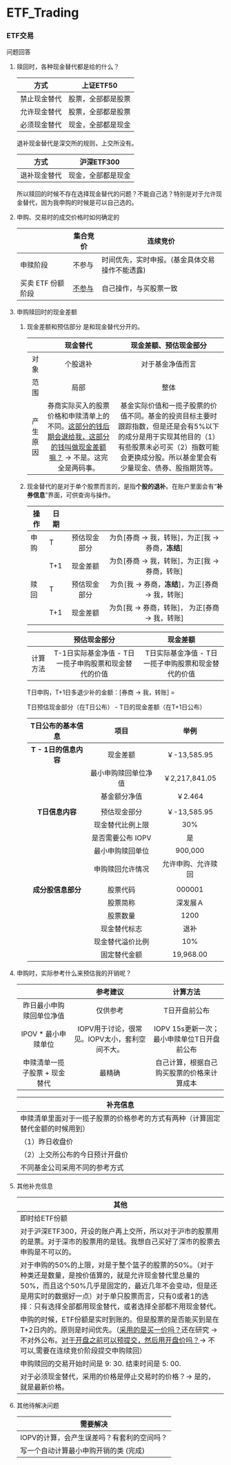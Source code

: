# ETF_Trading
### ETF交易

问题回答

1. 赎回时，各种现金替代都是给的什么？

   |     方式     |     上证ETF50      |
   | :----------: | :----------------: |
   | 禁止现金替代 | 股票，全部都是股票 |
   | 允许现金替代 | 股票，全部都是股票 |
   | 必须现金替代 | 现金，全部都是现金 |

   退补现金替代是深交所的规则，上交所没有。

   |     方式     |     沪深ETF300     |
   | :----------: | :----------------: |
   | 退补现金替代 | 现金，全部都是现金 |

   所以赎回的时候不存在选择现金替代的问题？不能自己选？特别是对于允许现金替代，因为我申购的时候是可以自己选的。

2. 申购、交易时的成交价格时如何确定的

   |                   | 集合竞价      | 连续竞价                                       |
   | ----------------- | ------------- | ---------------------------------------------- |
   | 申赎阶段          | 不参与        | 时间优先，实时申报。(基金具体交易操作不能透露) |
   | 买卖 ETF 份额阶段 | <u>不参与</u> | 自己操作，与买股票一致                         |

3. 申购赎回时的现金差额

   1. 现金差额和预估部分 是和现金替代分开的。

      |          |                           现金替代                           |                    现金差额、预估现金部分                    |
      | :------: | :----------------------------------------------------------: | :----------------------------------------------------------: |
      |   对象   |                           个股退补                           |                       对于基金净值而言                       |
      |   范围   |                             局部                             |                             整体                             |
      | 产生原因 | 券商实际买入的股票价格和申赎清单上的不同。<u>这部分的钱后期会退给我，这部分的钱叫做现金差额嘛？</u> -> 不是。这完全是两码事。 | 基金实际价值和一揽子股票的价值不同。基金的投资目标主要时跟踪指数，但是还是会有5%以下的成分是用于实现其他目的（1）有些股票未必可买（2）指数可能会更换成分股。所以基金里会有少量现金、债券、股指期货等。 |

   2. 现金替代的是对于单个股票而言的，是指**个股的退补**。在账户里面会有“**补券信息**”界面，可供查询与操作。

      | 操作 | 日期 |              |                                                    |
      | ---- | ---- | :----------: | :------------------------------------------------: |
      | 申购 | T    | 预估现金部分 | 为负[券商 -> 我，转账]，为正[我 -> 券商，**冻结**] |
      |      | T+1  |   现金差额   |   为负[券商 -> 我，转账]，为正[我 -> 券商，转账]   |
      | 赎回 | T    | 预估现金部分 | 为负[我 -> 券商，**冻结**]，为正[券商 -> 我，转账] |
      |      | T+1  |   现金差额   |  为负[我 -> 券商，转账]， 为正[券商 -> 我，转账]   |

      |          |                     预估现金部分                      |                      现金差额                       |
      | :------: | :---------------------------------------------------: | :-------------------------------------------------: |
      | 计算方法 | T-1日实际基金净值 - T日一揽子申购股票和现金替代的价值 | T日实际基金净值 - T日一揽子申购股票和现金替代的价值 |

      T日申购，T+1日多退少补的金额：[券商 -> 我，转账] =

       T日预估现金部分（在T日公布） - T日的现金差额（在T+1日公布）

      |   T日公布的基本信息   |         项目         |        举例        |
      | :-------------------: | :------------------: | :----------------: |
      | **T - 1日的信息内容** |       现金差额       |    ￥-13,585.95    |
      |                       | 最小申购赎回单位净值 |   ￥2,217,841.05   |
      |                       |     基金额分净值     |      ￥2.464       |
      |                       |                      |                    |
      |    **T日信息内容**    |     预估现金部分     |    ￥-13,585.95    |
      |                       |   现金替代比例上限   |        30%         |
      |                       |  是否需要公布 IOPV   |         是         |
      |                       |   最小申购赎回单位   |      900,000       |
      |                       |   申购赎回允许情况   | 允许申购、允许赎回 |
      |                       |                      |                    |
      |  **成分股信息部分**   |       股票代码       |       000001       |
      |                       |       股票简称       |      深发展Ａ      |
      |                       |       股票数量       |        1200        |
      |                       |     现金替代标志     |        退补        |
      |                       |   现金替代溢价比例   |        10%         |
      |                       |     固定替代金额     |     19,968.00      |

      

5. 申购时，实际参考什么来预估我的开销呢？

   |                               |                    参考建议                    |                  计算方法                   |
   | :---------------------------: | :--------------------------------------------: | :-----------------------------------------: |
   |   昨日最小申购赎回单位净值    |                    仅供参考                    |                T日开盘前公布                |
   |      IPOV * 最小申赎单位      | IOPV用于讨论，很常见。IOPV太小，套利空间不大。 | IOPV 15s更新一次；最小申赎单位T日开盘前公布 |
   | 申赎清单一揽子股票 + 现金替代 |                     最精确                     | 自己计算，根据自己购买股票的价格来计算成本  |

   

   | 补充信息                                                     |
   | ------------------------------------------------------------ |
   | 申赎清单里面对于一揽子股票的价格参考的方式有两种（计算固定替代金额的时候用到） |
   | （1）昨日收盘价                                              |
   | （2）上交所公布的今日预计开盘价                              |
   | 不同基金公司采用不同的参考方式                               |

   

6. 其他补充信息

   | 其他                                                         |
   | ------------------------------------------------------------ |
   | 即时给ETF份额                                                |
   | 对于沪深ETF300，开设的账户再上交所，所以对于沪市的股票用的是票。对于深市的股票用的是钱。我想自己买好了深市的股票去申购是不可以的。 |
   | 对于申购的50%的上限，对是于整个篮子的股票的50%。（对于种类还是数量，是按价值算的，就是允许现金替代里总量的50%，而且这个50%几乎是固定的，最近几年不会变动，但是还是用实时的数据好一点）对于单只股票而言，只有0或者1的选择：只有选择全部都用现金替代，或者选择全部都不用现金替代。 |
   | 申购的时候，ETF份额是实时到账的。但是股票的是否能买到是在T+2日内的。原则是时间优先。（<u>采用的是买一价吗？</u>还在研究 -> 不对外公布。<u>对于开盘之前可以预提交，然后用开盘价吗？</u>-> 不可以,需要在连续竞价阶段提交申购赎回） |
   | 申购赎回的交易开始时间是 9: 30. 结束时间是 5: 00.            |
   | 对于必须现金替代，采用的价格是停止交易时的价格？-> 是的，就是最新价格。 |

   

7. 其他待解决问题

   | 需要解决                                   |
   | ------------------------------------------ |
   | IOPV的计算，会产生误差吗？有套利的空间吗？ |
   | 写一个自动计算最小申购开销的类 (完成)            |

   




